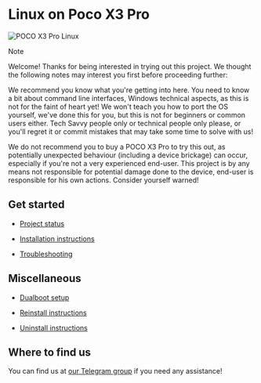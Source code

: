 # Linux on Poco X3 Pro

![POCO X3 Pro Linux](https://github.com/user-attachments/assets/6f7b01e6-86ea-482a-b1a9-7729d2f7252c)

> [!NOTE]
> Welcome! Thanks for being interested in trying out this project. We thought the following notes may interest you first before proceeding further:
>
> We recommend you know what you're getting into here. You need to know a bit about command line interfaces, Windows technical aspects, as this is not for the faint of heart yet! We won't teach you how to port the OS yourself, we've done this for you, but this is not for beginners or common users either. Tech Savvy people only or technical people only please, or you'll regret it or commit mistakes that may take some time to solve with us!
>
> We do not recommend you to buy a POCO X3 Pro to try this out, as potentially unexpected behaviour (including a device brickage) can occur, especially if you're not a very experienced end-user. This project is by any means not responsible for potential damage done to the device, end-user is responsible for his own actions. Consider yourself warned!
> 

## Get started
- [Project status](common/status.md) 

- [Installation instructions](guides/partition.md) 

- [Troubleshooting](guides/troubleshooting.md)


## Miscellaneous
- [Dualboot setup](guides/dualboot.md) 

- [Reinstall instructions](guides/reinstall-selection.md) 

- [Uninstall instructions](guides/uninstall.md)

## Where to find us

You can find us at [our Telegram group](https://t.me/WaLoVayu) if you need any assistance!
